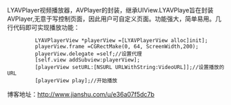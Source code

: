 LYAVPlayer视频播放器，AVPlayer的封装，继承UIView.LYAVPlaye旨在封装AVPlayer,无意于写控制页面，因此用户可自定义页面。功能强大，简单易用。几行代码即可实现播放功能：
```
         LYAVPlayerView *playerView =[LYAVPlayerView alloc]init];         
         playerView.frame =CGRectMake(0, 64, ScreenWidth,200);
         playerView.delegate =self;//设置代理
         [self.view addSubview:playerView];
         [playerView setURL:[NSURL URLWithString:VideoURL]];//设置播放的URL
         [playerView play];//开始播放
```
博客地址：http://www.jianshu.com/u/e36a07f5dc7b

